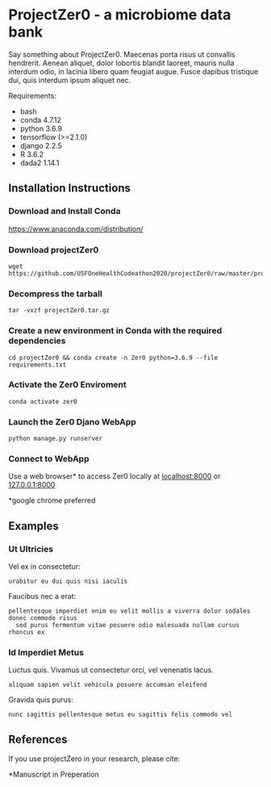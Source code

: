 # ProjectZer0 - a microbiome data bank
 
Say something about ProjectZer0. Maecenas porta risus ut convallis hendrerit. Aenean aliquet, dolor lobortis blandit laoreet, mauris nulla interdum odio, in lacinia libero quam feugiat augue. Fusce dapibus tristique dui, quis interdum ipsum aliquet nec. 

Requirements:
- bash
- conda 4.7.12
- python 3.6.9
- tensorflow (>=2.1.0)
- django 2.2.5
- R 3.6.2
- dada2 1.14.1

## Installation Instructions
    
### Download and Install Conda
https://www.anaconda.com/distribution/
   
### Download projectZer0
    wget https://github.com/USFOneHealthCodeathon2020/projectZer0/raw/master/projectZer0.tar.gz
    
### Decompress the tarball
    tar -vxzf projectZer0.tar.gz
    
### Create a new environment in Conda with the required dependencies
    cd projectZer0 && conda create -n Zer0 python=3.6.9 --file requirements.txt
    
### Activate the Zer0 Enviroment
    conda activate zer0
    
### Launch the Zer0 Djano WebApp
    python manage.py runserver
    
### Connect to WebApp
   Use a web browser* to access Zer0 locally at <a href="localhost:8000">localhost:8000</a> or <a href="127.0.0.1:8000">127.0.0.1:8000</a>
    
   *google chrome preferred
 
## Examples

### Ut Ultricies 

Vel ex in consectetur:

    urabitur eu dui quis nisi iaculis

Faucibus nec a erat: 

    pellentesque imperdiet enim eu velit mollis a viverra dolor sodales donec commodo risus 
      sed purus fermentum vitae posuere odio malesuada nullam cursus rhoncus ex

### Id Imperdiet Metus 

Luctus quis. Vivamus ut consectetur orci, vel venenatis lacus. 

    aliquam sapien velit vehicula posuere accumsan eleifend
    
Gravida quis purus: 

    nunc sagittis pellentesque metus eu sagittis felis commodo vel
    
    
## References

If you use projectZero in your research, please cite:

*Manuscript in Preperation
